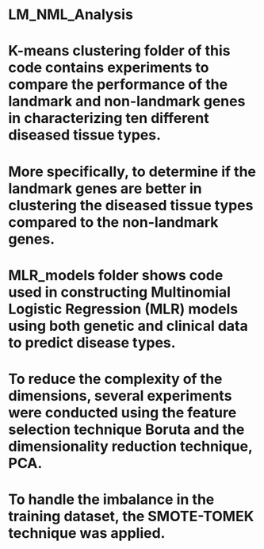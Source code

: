 # LM_NML_Analysis
# K-means clustering folder of this code contains experiments to compare the performance of the landmark and non-landmark genes in characterizing ten different diseased tissue types. 
# More specifically, to determine if the landmark genes are better in clustering the diseased tissue types compared to the non-landmark genes.
# MLR_models folder shows code used in constructing Multinomial Logistic Regression (MLR) models using both genetic and clinical data to predict disease types. 
# To reduce the complexity of the dimensions, several experiments were conducted using the feature selection technique Boruta and the dimensionality reduction technique, PCA.
# To handle the imbalance in the training dataset, the SMOTE-TOMEK technique was applied. 

